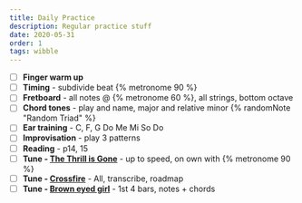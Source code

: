 ```yaml
---
title: Daily Practice
description: Regular practice stuff
date: 2020-05-31
order: 1
tags: wibble
---
```


- [ ] **Finger warm up**
- [ ] **Timing** - subdivide beat {% metronome 90 %}
- [ ] **Fretboard** - all notes @ {% metronome 60 %}, all strings, bottom octave
- [ ] **Chord tones** - play and name, major and relative minor {% randomNote "Random Triad" %}
- [ ] **Ear training** - C, F, G Do Me Mi So Do
- [ ] **Improvisation** - play 3 patterns
- [ ] **Reading** - p14, 15
- [ ] **Tune - [The Thrill is Gone](/tunes/the-thrill-is-gone)** - up to speed, on own with {% metronome 90 %}
- [ ] **Tune - [Crossfire](/tunes/crossfire)** - All, transcribe, roadmap
- [ ] **Tune - [Brown eyed girl](/tunes/brown-eyed-girl/)** - 1st 4 bars, notes + chords
